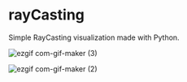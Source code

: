 # rayCasting
Simple RayCasting visualization made with Python.


![ezgif com-gif-maker (3)](https://user-images.githubusercontent.com/54554621/165422423-fcd56fde-8321-4c58-ac37-b5f219e81a9a.gif)


![ezgif com-gif-maker (2)](https://user-images.githubusercontent.com/54554621/165008223-0fb9deb8-cfd2-4e9c-baef-50a7f0bca25a.gif)
